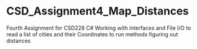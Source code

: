 # CSD_Assignment4_Map_Distances
Fourth Assignment for CSD228 C# Working with interfaces and File I/O to read a list of cities and their Coordinates to run methods figuring out distances
